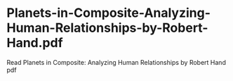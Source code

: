 # Planets-in-Composite-Analyzing-Human-Relationships-by-Robert-Hand.pdf
Read Planets in Composite: Analyzing Human Relationships by Robert Hand pdf

